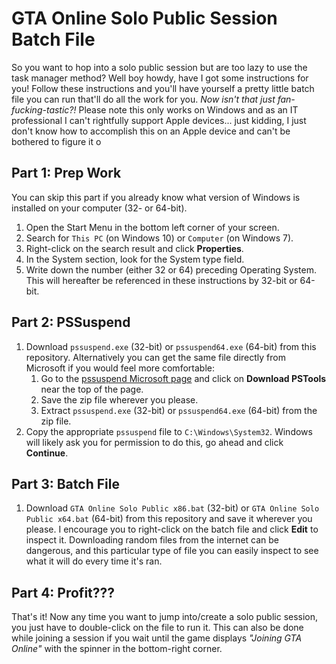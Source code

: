 # GTA Online Solo Public Session Batch File

So you want to hop into a solo public session but are too lazy to use the task manager method? Well boy howdy, have I got some instructions for you! Follow these instructions and you'll have yourself a pretty little batch file you can run that'll do all the work for you. *Now isn't that just fan-fucking-tastic?!* Please note this only works on Windows and as an IT professional I can't rightfully support Apple devices... just kidding, I just don't know how to accomplish this on an Apple device and can't be bothered to figure it o



## Part 1: Prep Work

You can skip this part if you already know what version of Windows is installed on your computer (32- or 64-bit).
1. Open the Start Menu in the bottom left corner of your screen.
2. Search for `This PC` (on Windows 10) or `Computer` (on Windows 7).
3. Right-click on the search result and click **Properties**.
4. In the System section, look for the System type field.
5. Write down the number (either 32 or 64) preceding Operating System. This will hereafter be referenced in these instructions by 32-bit or 64-bit.



## Part 2: PSSuspend

1. Download `pssuspend.exe` (32-bit) or `pssuspend64.exe` (64-bit) from this repository. Alternatively you can get the same file directly from Microsoft if you would feel more comfortable:
	1. Go to the [pssuspend Microsoft page](https://docs.microsoft.com/en-us/sysinternals/downloads/pssuspend) and click on **Download PSTools** near the top of the page.
	2. Save the zip file wherever you please.
	3. Extract `pssuspend.exe` (32-bit) or `pssuspend64.exe` (64-bit) from the zip file.
2. Copy the appropriate `pssuspend` file to `C:\Windows\System32`. Windows will likely ask you for permission to do this, go ahead and click **Continue**.



## Part 3: Batch File

1. Download `GTA Online Solo Public x86.bat` (32-bit) or `GTA Online Solo Public x64.bat` (64-bit) from this repository and save it wherever you please. I encourage you to right-click on the batch file and click **Edit** to inspect it. Downloading random files from the internet can be dangerous, and this particular type of file you can easily inspect to see what it will do every time it's ran.



## Part 4: Profit???

That's it! Now any time you want to jump into/create a solo public session, you just have to double-click on the file to run it. This can also be done while joining a session if you wait until the game displays *"Joining GTA Online"* with the spinner in the bottom-right corner.

